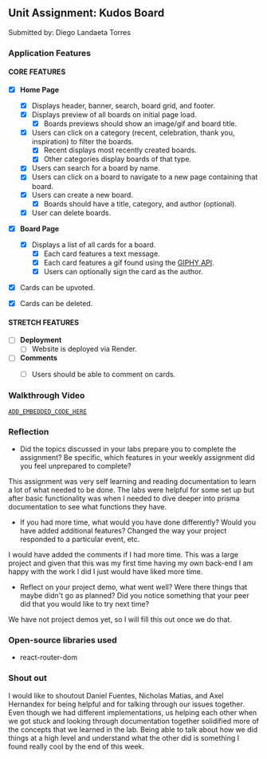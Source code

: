 ## Unit Assignment: Kudos Board

Submitted by: Diego Landaeta Torres

### Application Features

#### CORE FEATURES

- [x] **Home Page**
  - [x] Displays header, banner, search, board grid, and footer.
  - [x] Displays preview of all boards on initial page load.
    - [x] Boards previews should show an image/gif and board title.
  - [x] Users can click on a category (recent, celebration, thank you, inspiration) to filter the boards.
    - [x] Recent displays most recently created boards.
    - [x] Other categories display boards of that type.
  - [x] Users can search for a board by name.
  - [x] Users can click on a board to navigate to a new page containing that board.
  - [x] Users can create a new board.
    - [x] Boards should have a title, category, and author (optional).
  - [x] User can delete boards.
  
- [x] **Board Page**
  - [x] Displays a list of all cards for a board.
    -  [x] Each card features a text message.
    -  [x] Each card features a gif found using the [GIPHY API](https://developers.giphy.com/docs/api/).
    -  [x] Users can optionally sign the card as the author.  
-   [x] Cards can be upvoted.
-   [x] Cards can be deleted.


#### STRETCH FEATURES

- [ ] **Deployment**
  - [ ] Website is deployed via Render.
- [ ] **Comments**
  - [ ] Users should be able to comment on cards.


### Walkthrough Video

[`ADD_EMBEDDED_CODE_HERE`](https://www.loom.com/share/b718ea75cd0d474491ced0b735d67439?sid=e7615509-08c4-448c-81ef-9b8a4f8fa860)

### Reflection

* Did the topics discussed in your labs prepare you to complete the assignment? Be specific, which features in your weekly assignment did you feel unprepared to complete?

This assignment was very self learning and reading documentation to learn a lot of what needed to be done. The labs were helpful for some set up but after basic functionality was when I needed to dive deeper into prisma documentation to see what functions they have.

* If you had more time, what would you have done differently? Would you have added additional features? Changed the way your project responded to a particular event, etc.
  
I would have added the comments if I had more time. This was a large project and given that this was my first time having my own back-end I am happy with the work I did I just would have liked more time.

* Reflect on your project demo, what went well? Were there things that maybe didn't go as planned? Did you notice something that your peer did that you would like to try next time?

We have not project demos yet, so I will fill this out once we do that.

### Open-source libraries used

- react-router-dom

### Shout out

I would like to shoutout Daniel Fuentes, Nicholas Matias, and Axel Hernandex for being helpful and for talking through our issues together. Even though we had different implementations, us helping each other when we got stuck and looking through documentation together solidified more of the concepts that we learned in the lab. Being able to talk about how we did things at a high level and understand what the other did is something I found really cool by the end of this week.
